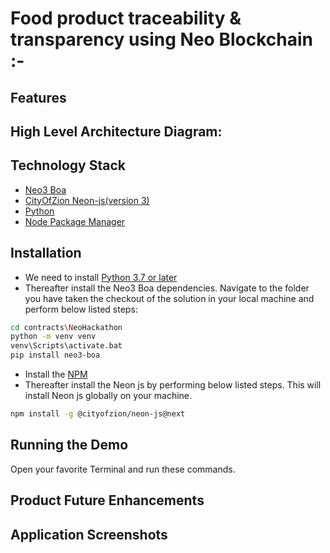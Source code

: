 #  Food product traceability & transparency using Neo Blockchain :-

## Features

## High Level Architecture Diagram: 


## Technology Stack

- [Neo3 Boa](https://dojo.coz.io/neo3/boa/getting-started.html)
- [CityOfZion Neon-js(version 3)](https://dojo.coz.io/neo3/neon-js/docs/)
- [Python](https://www.python.org/)
- [Node Package Manager](https://www.npmjs.com/)

## Installation

- We need to install [Python 3.7 or later](https://www.python.org/downloads/release/python-379/)
- Thereafter install the Neo3 Boa dependencies. Navigate to the folder you have taken the checkout of the solution in your local machine and perform below listed steps:
```sh
cd contracts\NeoHackathon
python -m venv venv
venv\Scripts\activate.bat
pip install neo3-boa
```
- Install the [NPM](https://nodejs.org/en/download/)
- Thereafter install the Neon js by performing below listed steps. This will install Neon js globally on your machine.
```sh
npm install -g @cityofzion/neon-js@next
```

## Running the Demo

Open your favorite Terminal and run these commands.

## Product Future Enhancements

## Application Screenshots